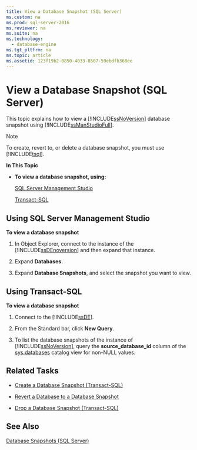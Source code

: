 ```yaml
---
title: View a Database Snapshot (SQL Server)
ms.custom: na
ms.prod: sql-server-2016
ms.reviewer: na
ms.suite: na
ms.technology: 
  - database-engine
ms.tgt_pltfrm: na
ms.topic: article
ms.assetid: 123f19b2-0850-4033-8507-59ebdfb368ee
---
```

# View a Database Snapshot (SQL Server)
  This topic explains how to view a [!INCLUDE[ssNoVersion](../../Topics/TopicNameContainA/includes/ssNoVersion_md.md)] database snapshot using [!INCLUDE[ssManStudioFull](../../Topics/TopicNameContainA/includes/ssManStudioFull_md.md)].  
  
> [!NOTE]  
>  To create, revert to, or delete a database snapshot, you must use [!INCLUDE[tsql](../../Topics/TopicNameContainA/includes/tsql_md.md)].  
  
 **In This Topic**  
  
-   **To view a database snapshot, using:**  
  
     [SQL Server Management Studio](#SSMSProcedure)  
  
     [Transact-SQL](#TsqlProcedure)  
  
##  <a name="SSMSProcedure"></a> Using SQL Server Management Studio  
 **To view a database snapshot**  
  
1.  In Object Explorer, connect to the instance of the [!INCLUDE[ssDEnoversion](../../Topics/TopicNameContainA/includes/ssDEnoversion_md.md)] and then expand that instance.  
  
2.  Expand **Databases.**  
  
3.  Expand **Database Snapshots**, and select the snapshot you want to view.  
  
##  <a name="TsqlProcedure"></a> Using Transact-SQL  
 **To view a database snapshot**  
  
1.  Connect to the [!INCLUDE[ssDE](../../Topics/TopicNameContainA/includes/ssDE_md.md)].  
  
2.  From the Standard bar, click **New Query**.  
  
3.  To list the database snapshots of the instance of [!INCLUDE[ssNoVersion](../../Topics/TopicNameContainA/includes/ssNoVersion_md.md)], query the **source_database_id** column of the [sys.databases](../Topic/sys.databases%20\(Transact-SQL\).md) catalog view for non-NULL values.  
  
##  <a name="RelatedTasks"></a> Related Tasks  
  
-   [Create a Database Snapshot &#40;Transact-SQL&#41;](../../Topics/TopicNameContainA/Create-a-Database-Snapshot--Transact-SQL-.md)  
  
-   [Revert a Database to a Database Snapshot](../../Topics/TopicNameContainA/Revert-a-Database-to-a-Database-Snapshot.md)  
  
-   [Drop a Database Snapshot &#40;Transact-SQL&#41;](../../Topics/TopicNameContainA/Drop-a-Database-Snapshot--Transact-SQL-.md)  
  
## See Also  
 [Database Snapshots &#40;SQL Server&#41;](../../Topics/TopicNameNotContainA/Database-Snapshots--SQL-Server-.md)  
  
  
